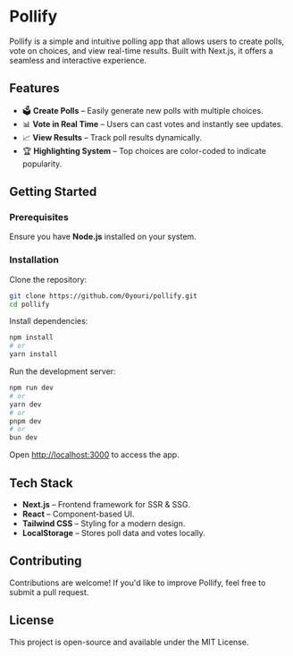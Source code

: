 # Pollify

Pollify is a simple and intuitive polling app that allows users to create polls, vote on choices, and view real-time results. Built with Next.js, it offers a seamless and interactive experience.

## Features
- 🗳️ **Create Polls** – Easily generate new polls with multiple choices.
- 📊 **Vote in Real Time** – Users can cast votes and instantly see updates.
- 📈 **View Results** – Track poll results dynamically.
- 🏆 **Highlighting System** – Top choices are color-coded to indicate popularity.

## Getting Started

### Prerequisites
Ensure you have **Node.js** installed on your system.

### Installation

Clone the repository:
```bash
git clone https://github.com/0youri/pollify.git
cd pollify
```

Install dependencies:
```bash
npm install
# or
yarn install
```

Run the development server:
```bash
npm run dev
# or
yarn dev
# or
pnpm dev
# or
bun dev
```

Open [http://localhost:3000](http://localhost:3000) to access the app.

## Tech Stack
- **Next.js** – Frontend framework for SSR & SSG.
- **React** – Component-based UI.
- **Tailwind CSS** – Styling for a modern design.
- **LocalStorage** – Stores poll data and votes locally.

## Contributing
Contributions are welcome! If you'd like to improve Pollify, feel free to submit a pull request.

## License
This project is open-source and available under the MIT License.